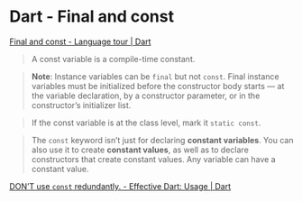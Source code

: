 # Dart - Final and const

[Final and const - Language tour | Dart](https://dart.dev/guides/language/language-tour#final-and-const)

> A const variable is a compile-time constant.

> **Note**: Instance variables can be `final` but not `const`. Final instance variables must be initialized before the constructor body starts — at the variable declaration, by a constructor parameter, or in the constructor’s initializer list.

> If the const variable is at the class level, mark it `static const`.

> The `const` keyword isn’t just for declaring **constant variables**. You can also use it to create **constant values**, as well as to declare constructors that create constant values. Any variable can have a constant value.

[DON’T use `const` redundantly. - Effective Dart: Usage | Dart](https://dart.dev/guides/language/effective-dart/usage#dont-use-const-redundantly)